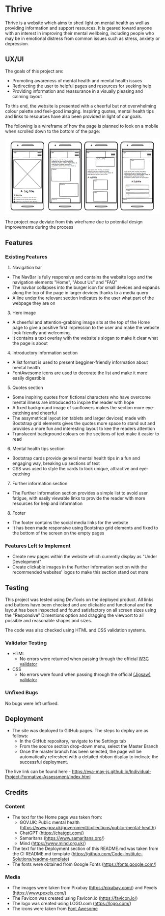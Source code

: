 # Thrive

Thrive is a website which aims to shed light on mental health as well as providing information and support resources. It is geared toward anyone with an interest in improving their mental wellbeing, including people who may be in emotional distress from common issues such as stress, anxiety or depression.

## UX/UI

The goals of this project are:

- Promoting awareness of mental health and mental health issues
- Redirecting the user to helpful pages and resources for seeking help
- Providing information and reassurance in a visually pleasing and calming layout

To this end, the website is presented with a cheerful but not overwhelming colour palette and feel-good imaging. Inspiring quotes, mental health tips and links to resources have also been provided in light of our goals.

The following is a wireframe of how the page is planned to look on a mobile when scrolled down to the bottom of the page:

![Wireframe](https://github.com/eva-may-JS/Individual-Project-Formative-Assessment/blob/main/assets/images/Wireframe.PNG)

The project may deviate from this wireframe due to potential design improvements during the process

## Features 

### Existing Features

1. Navigation bar
- The NavBar is fully responsive and contains the website logo and the navigation elements "Home", "About Us" and "FAQ"
- The navbar collapses into the burger icon for small devices and expands along the top of the page in larger devices thanks to a media query
- A line under the relevant section indicates to the user what part of the webpage they are on
3. Hero image
- A cheerful and attention-grabbing image sits at the top of the Home page to give a positive first impression to the user and make the website look friendly and welcoming. 
- It contains a text overlay with the website's slogan to make it clear what the page is about
4. Introductory information section
- A list format is used to present begginer-friendly information about mental health
- FontAwesome icons are used to decorate the list and make it more easily digestible
5. Quotes section
- Some inspiring quotes from fictional characters who have overcome mental illness are introduced to inspire the reader with hope
- A fixed background image of sunflowers makes the section more eye-catching and cheerful
- The assymetrical layout (on tablets and larger devices) made with Bootstrap grid elements gives the quotes more space to stand out and provides a more fun and interesting layout to kee the readers attention
- Translucent background colours on the sections of text make it easier to read
6. Mental health tips section
- Bootstrap cards provide general mental health tips in a fun and engaging way, breaking up sections of text
- CSS was used to style the cards to look unique, attractive and eye-catching
7. Further information section
- The Further Information section provides a simple list to avoid user fatigue, with easily viewable links to provide the reader with more resources for help and information
8. Footer
- The footer contains the social media links for the website
- It has been made responsive using Bootstrap grid elements and fixed to the bottom of the screen on the empty pages

### Features Left to Implement

- Create new pages within the website which currently display as "Under Development"
- Create clickable images in the Further Information section with the recommended websites' logos to make this section stand out more

## Testing 

This project was tested using DevTools on the deployed product. All links and buttons have been checked and are clickable and functional and the layout has been inspected and found satisfactory on all screen sizes using the "Responsive" Dimentions option and dragging the viewport to all possible and reasonable shapes and sizes.

The code was also checked using HTML and CSS validation systems.

### Validator Testing 

- HTML
  - No errors were returned when passing through the official [W3C validator](https://validator.w3.org/nu/?doc=https%3A%2F%2Fcode-institute-org.github.io%2Flove-running-2.0%2Findex.html)
- CSS
  - No errors were found when passing through the official [(Jigsaw) validator](https://jigsaw.w3.org/css-validator/validator?uri=https%3A%2F%2Fvalidator.w3.org%2Fnu%2F%3Fdoc%3Dhttps%253A%252F%252Fcode-institute-org.github.io%252Flove-running-2.0%252Findex.html&profile=css3svg&usermedium=all&warning=1&vextwarning=&lang=en#css)

### Unfixed Bugs

No bugs were left unfixed.

## Deployment

- The site was deployed to GitHub pages. The steps to deploy are as follows: 
  - In the GitHub repository, navigate to the Settings tab 
  - From the source section drop-down menu, select the Master Branch
  - Once the master branch has been selected, the page will be automatically refreshed with a detailed ribbon display to indicate the successful deployment. 

The live link can be found here - https://eva-may-js.github.io/Individual-Project-Formative-Assessment/index.html


## Credits 



### Content 

- The text for the Home page was taken from:
     - GOV.UK: Public mental health (https://www.gov.uk/government/collections/public-mental-health) 
     - ChatGPT (https://chatgpt.com/)
     - Samaritans (https://www.samaritans.org/)
     - Mind (https://www.mind.org.uk/)
- The text for the Deployment section of this README.md was taken from the CI README.md template (https://github.com/Code-Institute-Solutions/readme-template)
- The fonts were obtained from Google Fonts (https://fonts.google.com/)



### Media

- The images were taken from Pixabay (https://pixabay.com/) and Pexels (https://www.pexels.com/)
- The Favicon was created using Favicon.io (https://favicon.io/)
- The logo was created using LOGO.com (https://logo.com/)
- The icons were taken from [Font Awesome](https://fontawesome.com/)